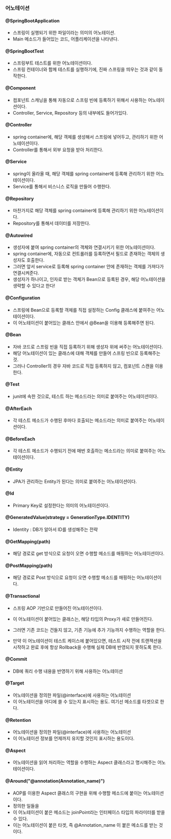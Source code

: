### 어노테이션

#### @SpringBootApplication

* 스프링이 실행되기 위한 파일이라는 의미의 어노테이션.
* Main 메소드가 들어있는 코드, 어플리케이션을 나타낸다.

#### @SpringBootTest

* 스프링부트 테스트를 위한 어노테이션이다.
* 스프링 컨테이너와 함께 테스트를 실행하기에, 진짜 스프링을 띄우는 것과 같이 동작한다.

#### @Component

* 컴포넌트 스캐닝을 통해 자동으로 스프링 빈에 등록하기 위해서 사용하는 어노테이션이다.
* Controller, Service, Repository 등의 내부에도 들어가있다.

#### @Controller

* spring container에, 해당 객체를 생성해서 스프링에 넣어두고, 관리하기 위한 어노테이션이다.
* Controller를 통해서 외부 요청을 받아 처리한다.

#### @Service

* spring이 올라올 때, 해당 객체를 spring container에 등록해 관리하기 위한 어노테이션이다.
* Service를 통해서 비스니스 로직을 만들어 수행한다.

#### @Repository

* 마찬가지로 해당 객체를 spring container에 등록해 관리하기 위한 어노테이션이다.
* Repository를 통해서 데이터를 저장한다.

#### @Autowired

* 생성자에 붙여 spring container의 객체와 연결시키기 위한 어노테이션이다.
* spring container에, 자동으로 컨트롤러를 등록하면서 필드로 존재하는 객체의 생성자도 호출한다.
* 그러면 앞서 service로 등록해 spring container 안에 존재하는 객체를 가져다가 연결시켜준다.
* 생성자가 하나이고, 인자로 받는 객체가 Bean으로 등록된 경우, 해당 어노테이션을 생략할 수 있다고 한다!

#### @Configuration

* 스프링에 Bean으로 등록할 객체를 직접 설정하는 Config 클래스에 붙여주는 어노테이션이다.
* 이 어노테이션이 붙어있는 클래스 안에서 @Bean을 이용해 등록해주면 된다.

#### @Bean

* 자바 코드로 스프링 빈을 직접 등록하기 위해 생성자 위에 써주는 어노테이션이다.
* 해당 어노테이션이 있는 클래스에 대해 객체를 만들어 스프링 빈으로 등록해주는 것.
* 그러나 Controller의 경우 자바 코드로 직접 등록하지 않고, 컴포넌트 스캔을 이용한다.

#### @Test

* junit에 속한 것으로, 테스트 하는 메소드라는 의미로 붙여주는 어노테이션이다.

#### @AfterEach

* 각 테스트 메소드가 수행된 후마다 호출되는 메소드라는 의미로 붙여주는 어노테이션이다.

#### @BeforeEach

* 각 테스트 메소드가 수행되기 전에 매번 호출하는 메소드라는 의미로 붙여주는 어노테이션이다.

#### @Entity

* JPA가 관리하는 Entity가 된다는 의미로 붙여주는 어노테이션이다.

#### @Id

* Primary Key로 설정한다는 의미의 어노테이션이다.

#### @GeneratedValue(strategy = GenerationType.IDENTITY)

* Identity : DB가 알아서 ID를 생성해주는 전략 

#### @GetMapping(path)

* 해당 경로로 get 방식으로 요청이 오면 수행할 메소드를 매핑하는 어노테이션이다.

#### @PostMapping(path)

* 해당 경로로 Post 방식으로 요청이 오면 수행할 메소드를 매핑하는 어노테이션이다.

#### @Transactional

* 스프링 AOP 기반으로 만들어진 어노테이션이다.
* 이 어노테이션이 붙어있는 클래스는, 해당 타입의 Proxy가 새로 만들어진다.
* 그러면 기존 코드는 건들지 않고, 기존 기능에 추가 기능까지 수행하는 역할을 한다.

* 만약 이 어노테이션이 테스트 케이스에 붙어있으면, 테스트 시작 전에 트랜잭션을 시작하고 완료 후에 항상 Rollback을 수행해 실제 DB에 반영되지 못하도록 한다.

#### @Commit

* DB에 쿼리 수행 내용을 반영하기 위해 사용하는 어노테이션

#### @Target

* 어노테이션을 정의한 파일(@interface)에 사용하는 어노테이션
* 이 어노테이션을 어디에 쓸 수 있는지 표시하는 용도. 여기선 메소드를 타겟으로 한다.

#### @Retention

* 어노테이션을 정의한 파일(@interface)에 사용하는 어노테이션
* 이 어노테이션 정보를 언제까지 유지할 것인지 표시하는 용도이다.

#### @Aspect

* 어노테이션을 읽어 처리하는 역할을 수행하는 Aspect 클래스라고 명시해주는 어노테이션이다.

#### @Around("@annotation(Annotation_name)")

* AOP를 이용한 Aspect 클래스의 구현을 위해 수행할 메소드에 붙이는 어노테이션이다.
* 정의한 일들을 
* 이 어노테이션이 붙은 메소드는 joinPoint라는 인터페이스 타입의 파라미터를 받을 수 있다.
* 이는 어노테이션이 붙은 타겟, 즉 @Annotation_name 이 붙은 메소드를 받는 것이다.